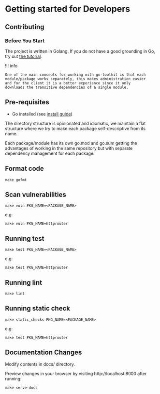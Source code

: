 # Getting started for Developers

## Contributing

### Before You Start
The project is written in Golang. If you do not have a 
good grounding in Go, try out [the tutorial](https://tour.golang.org/).

!!! info

    One of the main concepts for working with go-toolkit is that each
    module/package works separately, this makes administration easier
    and for the client it is a better experience since it only
    downloads the transitive dependencies of a single module.

## Pre-requisites

- Go installed (see [install guide](https://go.dev/dl))

The directory structure is opinionated and idiomatic, 
we maintain a flat structure where we try to make 
each package self-descriptive from its name.

Each package/module has its own go.mod and go.sum 
getting the advantages of working in the same repository 
but with separate dependency management for each package.

## Format code

    make gofmt

## Scan vulnerabilities

    make vuln PKG_NAME=<PACKAGE_NAME>

e.g:

    make vuln PKG_NAME=httprouter

## Running test

    make test PKG_NAME=<PACKAGE_NAME>

e.g:

    make test PKG_NAME=httprouter

## Running lint

    make lint

## Running static check

    make static_checks PKG_NAME=<PACKAGE_NAME>

e.g:

    make test PKG_NAME=httprouter

## Documentation Changes

Modify contents in docs/ directory.

Preview changes in your browser by visiting http://localhost:8000 after running:

    make serve-docs

